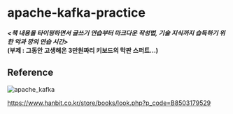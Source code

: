 # apache-kafka-practice

***<책 내용을 타이핑하면서 글쓰기 연습부터 마크다운 작성법, 기술 지식까지 습득하기 위한 악과 깡의 연습 시간>***<br>
**(부제 : 그동안 고생해온 3만원짜리 키보드의 막판 스퍼트...)**


## Reference
![apache_kafka](https://user-images.githubusercontent.com/81761337/128190453-bb615bd3-0d74-4315-95d1-a860fa58da57.jpg)

https://www.hanbit.co.kr/store/books/look.php?p_code=B8503179529
